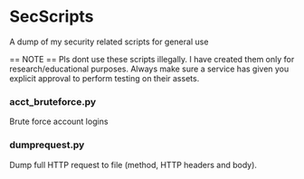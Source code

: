 # SecScripts
A dump of my security related scripts for general use

== NOTE ==
Pls dont use these scripts illegally. I have created them only for research/educational purposes.
Always make sure a service has given you explicit approval to perform testing on their assets.

### acct_bruteforce.py
Brute force account logins

### dumprequest.py
Dump full HTTP request to file (method, HTTP headers and body).
